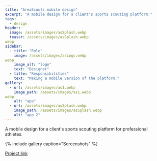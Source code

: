 ```yaml
---
title: "AreaScouts mobile design"
excerpt: "A mobile design for a client's sports scouting platform."
tags:
  - design
header:
  image: /assets/images/asSplash.webp
  teaser: /assets/images/asSplash.webp
webp
sidebar:
  - title: "Role"
    image: /assets/images/asLogo.webp
webp
    image_alt: "logo"
    text: "Designer"
  - title: "Responsibilities"
    text: "Making a mobile version of the platform."
gallery:
  - url: /assets/images/as1.webp
    image_path: /assets/images/as1.webp
webp
    alt: "app"
  - url: /assets/images/asSplash.webp
    image_path: /assets/images/asSplash.webp
    alt: "app 2"
---
```


A mobile design for a client's sports scouting platform for professional athletes.

{% include gallery caption="Screenshots" %}

<a href="https://www.behance.net/gallery/88245827/Area-Scouts/" class="btn btn--primary">Project link</a>
